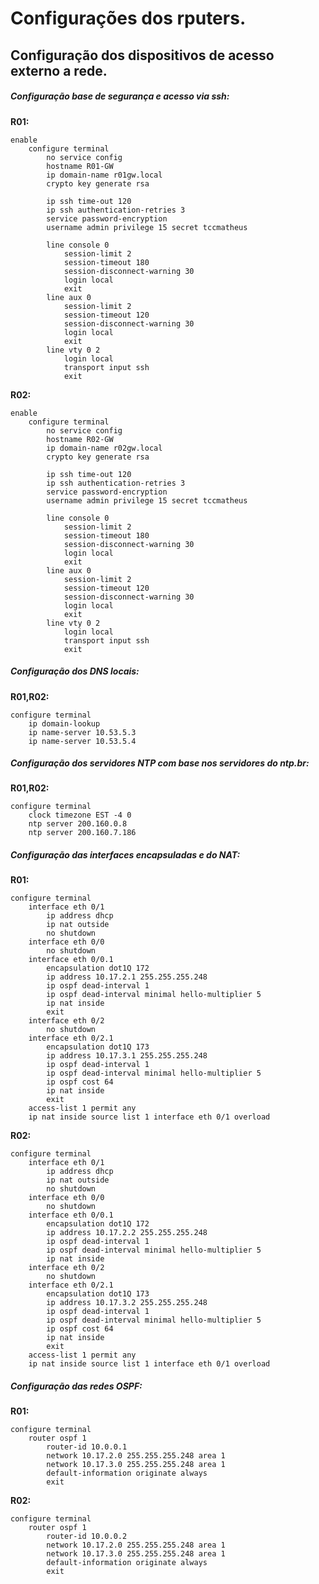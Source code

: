 # Configurações dos rputers.
## Configuração dos dispositivos de acesso externo a rede.

##### Configuração base de segurança e acesso via ssh:

**R01:**

    enable
        configure terminal
            no service config
            hostname R01-GW
            ip domain-name r01gw.local
            crypto key generate rsa 
            
            ip ssh time-out 120
            ip ssh authentication-retries 3
            service password-encryption
            username admin privilege 15 secret tccmatheus

            line console 0
                session-limit 2
                session-timeout 180
                session-disconnect-warning 30
                login local
                exit
            line aux 0
                session-limit 2
                session-timeout 120
                session-disconnect-warning 30
                login local
                exit
            line vty 0 2
                login local
                transport input ssh
                exit

**R02:**

    enable
        configure terminal
            no service config
            hostname R02-GW
            ip domain-name r02gw.local
            crypto key generate rsa 
            
            ip ssh time-out 120
            ip ssh authentication-retries 3
            service password-encryption
            username admin privilege 15 secret tccmatheus

            line console 0
                session-limit 2
                session-timeout 180
                session-disconnect-warning 30
                login local
                exit
            line aux 0
                session-limit 2
                session-timeout 120
                session-disconnect-warning 30
                login local
                exit
            line vty 0 2
                login local
                transport input ssh
                exit

##### Configuração dos DNS locais:

**R01,R02:**

    configure terminal
        ip domain-lookup
        ip name-server 10.53.5.3
        ip name-server 10.53.5.4

##### Configuração dos servidores NTP com base nos servidores do ntp.br:

**R01,R02:**

    configure terminal
        clock timezone EST -4 0
        ntp server 200.160.0.8
        ntp server 200.160.7.186  

##### Configuração das interfaces encapsuladas e do NAT:

**R01:**

    configure terminal
        interface eth 0/1
            ip address dhcp
            ip nat outside
            no shutdown
        interface eth 0/0
            no shutdown
        interface eth 0/0.1
            encapsulation dot1Q 172
            ip address 10.17.2.1 255.255.255.248
            ip ospf dead-interval 1
            ip ospf dead-interval minimal hello-multiplier 5
            ip nat inside
            exit
        interface eth 0/2
            no shutdown
        interface eth 0/2.1
            encapsulation dot1Q 173
            ip address 10.17.3.1 255.255.255.248
            ip ospf dead-interval 1
            ip ospf dead-interval minimal hello-multiplier 5
            ip ospf cost 64
            ip nat inside
            exit
        access-list 1 permit any
        ip nat inside source list 1 interface eth 0/1 overload

**R02:**

    configure terminal
        interface eth 0/1
            ip address dhcp
            ip nat outside
            no shutdown
        interface eth 0/0
            no shutdown
        interface eth 0/0.1
            encapsulation dot1Q 172
            ip address 10.17.2.2 255.255.255.248
            ip ospf dead-interval 1
            ip ospf dead-interval minimal hello-multiplier 5
            ip nat inside
        interface eth 0/2
            no shutdown
        interface eth 0/2.1
            encapsulation dot1Q 173
            ip address 10.17.3.2 255.255.255.248
            ip ospf dead-interval 1
            ip ospf dead-interval minimal hello-multiplier 5
            ip ospf cost 64
            ip nat inside
            exit
        access-list 1 permit any
        ip nat inside source list 1 interface eth 0/1 overload

##### Configuração das redes OSPF:

**R01:**

    configure terminal
        router ospf 1
            router-id 10.0.0.1
            network 10.17.2.0 255.255.255.248 area 1
            network 10.17.3.0 255.255.255.248 area 1
            default-information originate always
            exit

**R02:**

    configure terminal
        router ospf 1
            router-id 10.0.0.2
            network 10.17.2.0 255.255.255.248 area 1
            network 10.17.3.0 255.255.255.248 area 1
            default-information originate always
            exit

